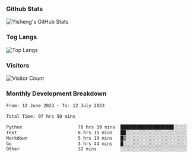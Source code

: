 ### Github Stats
![Yisheng's GitHub Stats](https://github-readme-stats-9qabuvhk1-gongyisheng.vercel.app/api?username=gongyisheng&count_private=true&show_icons=true)
### Tog Langs
![Top Langs](https://github-readme-stats-9qabuvhk1-gongyisheng.vercel.app/api/top-langs/?username=gongyisheng&layout=compact)
### Visitors
![Visitor Count](https://profile-counter.glitch.me/gongyisheng/count.svg)
### Monthly Development Breakdown
<!--START_SECTION:waka-->

```txt
From: 12 June 2023 - To: 12 July 2023

Total Time: 97 hrs 50 mins

Python                     78 hrs 19 mins  ████████████████████░░░░░   80.06 %
Text                       8 hrs 15 mins   ██░░░░░░░░░░░░░░░░░░░░░░░   08.44 %
Markdown                   5 hrs 19 mins   █▒░░░░░░░░░░░░░░░░░░░░░░░   05.44 %
Go                         3 hrs 44 mins   █░░░░░░░░░░░░░░░░░░░░░░░░   03.82 %
Other                      32 mins         ░░░░░░░░░░░░░░░░░░░░░░░░░   00.55 %
```

<!--END_SECTION:waka-->
